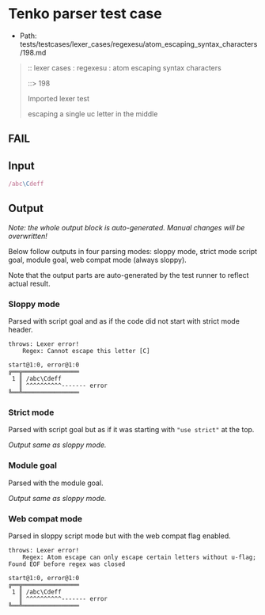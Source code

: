 # Tenko parser test case

- Path: tests/testcases/lexer_cases/regexesu/atom_escaping_syntax_characters/198.md

> :: lexer cases : regexesu : atom escaping syntax characters
>
> ::> 198
>
> Imported lexer test
>
> escaping a single uc letter in the middle

## FAIL

## Input

`````js
/abc\Cdeff
`````

## Output

_Note: the whole output block is auto-generated. Manual changes will be overwritten!_

Below follow outputs in four parsing modes: sloppy mode, strict mode script goal, module goal, web compat mode (always sloppy).

Note that the output parts are auto-generated by the test runner to reflect actual result.

### Sloppy mode

Parsed with script goal and as if the code did not start with strict mode header.

`````
throws: Lexer error!
    Regex: Cannot escape this letter [C]

start@1:0, error@1:0
╔══╦════════════════
 1 ║ /abc\Cdeff
   ║ ^^^^^^^^^^------- error
╚══╩════════════════

`````

### Strict mode

Parsed with script goal but as if it was starting with `"use strict"` at the top.

_Output same as sloppy mode._

### Module goal

Parsed with the module goal.

_Output same as sloppy mode._

### Web compat mode

Parsed in sloppy script mode but with the web compat flag enabled.

`````
throws: Lexer error!
    Regex: Atom escape can only escape certain letters without u-flag; Found EOF before regex was closed

start@1:0, error@1:0
╔══╦════════════════
 1 ║ /abc\Cdeff
   ║ ^^^^^^^^^^------- error
╚══╩════════════════

`````

